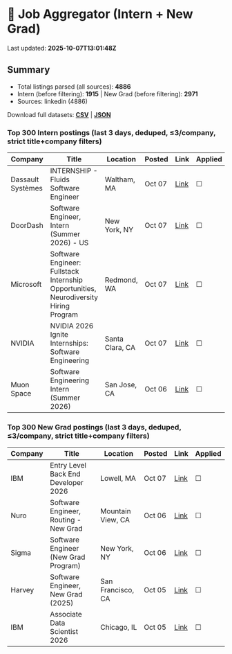 # 🔎 Job Aggregator (Intern + New Grad)

Last updated: **2025-10-07T13:01:48Z**

## Summary
- Total listings parsed (all sources): **4886**
- Intern (before filtering): **1915** | New Grad (before filtering): **2971**
- Sources: linkedin (4886)

Download full datasets: **[CSV](data/jobs.csv)** | **[JSON](data/jobs.json)**

### Top 300 Intern postings (last 3 days, deduped, ≤3/company, strict title+company filters)
| Company | Title | Location | Posted | Link | Applied |
|---|---|---|---|---|---|
| Dassault Systèmes | INTERNSHIP - Fluids Software Engineer | Waltham, MA | Oct 07 | [Link](https://www.linkedin.com/jobs/view/internship-fluids-software-engineer-at-dassault-syst%C3%A8mes-4311182866?position=5&pageNum=5&refId=pGQMh0ftjAqGQdvH9Pe%2FZg%3D%3D&trackingId=KMgOoiRCSBcilTjKg%2BOvsg%3D%3D) | ☐ |
| DoorDash | Software Engineer, Intern (Summer 2026) - US | New York, NY | Oct 07 | [Link](https://www.linkedin.com/jobs/view/software-engineer-intern-summer-2026-us-at-doordash-4310063462?position=1&pageNum=2&refId=nmjWWIPsjtW5oFBFH7pfIw%3D%3D&trackingId=DKozpT0i0ei%2B1cQjq9B0bw%3D%3D) | ☐ |
| Microsoft | Software Engineer: Fullstack Internship Opportunities, Neurodiversity Hiring Program | Redmond, WA | Oct 07 | [Link](https://www.linkedin.com/jobs/view/software-engineer-fullstack-internship-opportunities-neurodiversity-hiring-program-at-microsoft-4311378487?position=5&pageNum=7&refId=TtI%2Fxu2LPwmMCwhH89QEaQ%3D%3D&trackingId=mZwPpk%2FWV%2FN4qXw6LlUufQ%3D%3D) | ☐ |
| NVIDIA | NVIDIA 2026 Ignite Internships: Software Engineering | Santa Clara, CA | Oct 07 | [Link](https://www.linkedin.com/jobs/view/nvidia-2026-ignite-internships-software-engineering-at-nvidia-4310062958?position=5&pageNum=5&refId=JPx0U8VlPNx0ARJFzvWcQw%3D%3D&trackingId=BtjePBaG804qfpsUG4xkPg%3D%3D) | ☐ |
| Muon Space | Software Engineering Intern (Summer 2026) | San Jose, CA | Oct 06 | [Link](https://www.linkedin.com/jobs/view/software-engineering-intern-summer-2026-at-muon-space-4310873614?position=7&pageNum=2&refId=62k%2FH4l93QIr0IeUo0NREg%3D%3D&trackingId=2KA7LIlMImyDolG4QqGDJg%3D%3D) | ☐ |

### Top 300 New Grad postings (last 3 days, deduped, ≤3/company, strict title+company filters)
| Company | Title | Location | Posted | Link | Applied |
|---|---|---|---|---|---|
| IBM | Entry Level Back End Developer 2026 | Lowell, MA | Oct 07 | [Link](https://www.linkedin.com/jobs/view/entry-level-back-end-developer-2026-at-ibm-4290969293?position=8&pageNum=5&refId=4dPjOf4q%2FELh1dwTnsnpsg%3D%3D&trackingId=U3PFUHvitP23mefkdAyr9Q%3D%3D) | ☐ |
| Nuro | Software Engineer, Routing - New Grad | Mountain View, CA | Oct 06 | [Link](https://www.linkedin.com/jobs/view/software-engineer-routing-new-grad-at-nuro-4265604833?position=8&pageNum=0&refId=VbOWCVCXWbxMlbdm4NMqqA%3D%3D&trackingId=oa65Zt%2FBku7945L1bWf5Fw%3D%3D) | ☐ |
| Sigma | Software Engineer (New Grad Program) | New York, NY | Oct 06 | [Link](https://www.linkedin.com/jobs/view/software-engineer-new-grad-program-at-sigma-4300835147?position=8&pageNum=0&refId=wZWgpaCdV1KB%2BQ96Y7R00A%3D%3D&trackingId=8Pv8yGTIRGckxo5UUkSwSQ%3D%3D) | ☐ |
| Harvey | Software Engineer, New Grad (2025) | San Francisco, CA | Oct 05 | [Link](https://www.linkedin.com/jobs/view/software-engineer-new-grad-2025-at-harvey-4289583266?position=2&pageNum=5&refId=qc9keTWQ74OC7u0Z%2BbSjXA%3D%3D&trackingId=Q11XHe2FF1Xhlm%2FHMFc6rw%3D%3D) | ☐ |
| IBM | Associate Data Scientist 2026 | Chicago, IL | Oct 05 | [Link](https://www.linkedin.com/jobs/view/associate-data-scientist-2026-at-ibm-4287166212?position=6&pageNum=7&refId=fe4To63himJCSsQzhP91qg%3D%3D&trackingId=40DLK6CXS7rG8R1NTIZkDA%3D%3D) | ☐ |
